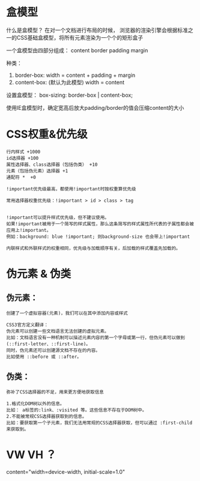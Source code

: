 # 盒模型
  什么是盒模型？
  在对一个文档进行布局的时候， 浏览器的渲染引擎会根据标准之一的CSS基础盒模型，将所有元素渲染为一个个的矩形盒子

  一个盒模型由四部分组成： 
  content border padding margin

  种类：
  1. border-box:
  width = content + padding + margin
  2. content-box: (默认为此模型)
  width = content

  设置盒模型：
  box-sizing: border-box | content-box;

  使用IE盒模型时，确定宽高后放大padding/border的值会压缩content的大小


  # CSS权重&优先级
    行内样式 +1000
    id选择器 +100
    属性选择器、class选择器（包括伪类） +10
    元素（包括伪元素）选择器 +1
    通配符 *  +0

    !important优先级最高，都使用!important时按权重算优先级

    常用选择器权重优先级：!important > id > class > tag


    !important可以提升样式优先级，但不建议使用。
    如果!important被用于一个简写的样式属性，那么这条简写的样式属性所代表的子属性都会被应用上!important。 
    例如：background: blue !important; 则background-size 也会带上!important

    内联样式和外联样式的权重相同，优先级与加载顺序有关，后加载的样式覆盖先加载的。



  # 伪元素 & 伪类
  ## 伪元素：
    创建了一个虚拟容器(元素)，我们可以在其中添加内容或样式

    CSS3官方定义翻译：
    伪元素可以创建一些文档语言无法创建的虚拟元素。
    比如：文档语言没有一种机制可以描述元素内容的第一个字母或第一行，但伪元素可以做到(::first-letter、::first-line)。
    同时，伪元素还可以创建源文档不存在的内容。
    比如使用 ::before 或 ::after。

  ## 伪类：
    弥补了CSS选择器的不足，用来更方便地获取信息

    1.格式化DOM树以外的信息。
    比如： a标签的:link、:visited 等。这些信息不存在于DOM树中。
    2.不能被常规CSS选择器获取到的信息。
    比如：要获取第一个子元素，我们无法用常规的CSS选择器获取，但可以通过 :first-child 来获取到。


  
  # VW VH ？ 

   content="width=device-width, initial-scale=1.0"